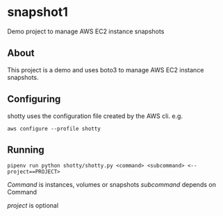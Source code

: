 # snapshot1
Demo project to manage AWS EC2 instance snapshots

## About

This project is a demo and uses boto3 to manage AWS EC2 instance snapshots.

## Configuring

shotty uses the configuration file created by the AWS cli. e.g.

`aws configure --profile shotty`

## Running

`pipenv run python shotty/shotty.py <command> <subcommand>
<--project==PROJECT>`

*Command* is instances, volumes or snapshots
*subcommand* depends on Command

*project* is optional
